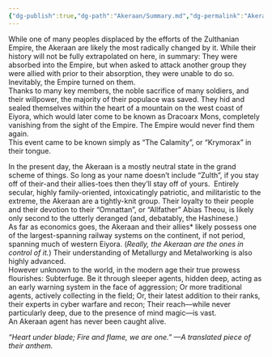 ```yaml
---
{"dg-publish":true,"dg-path":"Akeraan/Summary.md","dg-permalink":"Akeraan/Summary","permalink":"/Akeraan/Summary/"}
---
```


While one of many peoples displaced by the efforts of the Zulthanian Empire, the Akeraan are likely the most radically changed by it. While their history will not be fully extrapolated on here, in summary: They were absorbed into the Empire, but when asked to attack another group they were allied with prior to their absorption, they were unable to do so.  
Inevitably, the Empire turned on them.  
Thanks to many key members, the noble sacrifice of many soldiers, and their willpower, the majority of their populace was saved. They hid and sealed themselves within the heart of a mountain on the west coast of Eiyora, which would later come to be known as Dracoarx Mons, completely vanishing from the sight of the Empire. The Empire would never find them again.  
This event came to be known simply as “The Calamity”, or “Krymorax” in their tongue.

In the present day, the Akeraan is a mostly neutral state in the grand scheme of things. So long as your name doesn’t include “Zulth”, if you stay off of their-and their allies-toes then they’ll stay off of yours. 
Entirely secular, highly family-oriented, intoxicatingly patriotic, and militaristic to the extreme, the Akeraan are a tightly-knit group. Their loyalty to their people and their devotion to their “Omnattan”, or “Allfather” Abias Theou, is likely only second to the utterly deranged (and, debatably, the Hashinese.)  
As far as economics goes, the Akeraan and their allies* likely possess one of the largest-spanning railway systems on the continent, if not period, spanning much of western Eiyora. (*Really, the Akeraan are the ones in control of it.*) Their understanding of Metallurgy and Metalworking is also highly advanced.  
However unknown to the world, in the modern age their true prowess flourishes: Subterfuge. Be it through sleeper agents, hidden deep, acting as an early warning system in the face of aggression; Or more traditional agents, actively collecting in the field; Or, their latest addition to their ranks, their experts in cyber warfare and recon; Their reach—while never particularly deep, due to the presence of mind magic—is vast.  
An Akeraan agent has never been caught alive.

*“Heart under blade; Fire and flame, we are one.” —A translated piece of their anthem.*